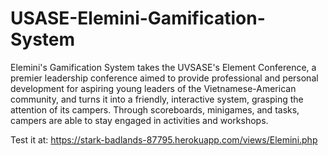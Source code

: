 # USASE-Elemini-Gamification-System

Elemini's Gamification System takes the UVSASE's Element Conference, a premier leadership conference aimed to provide professional and personal development for aspiring young leaders of the Vietnamese-American community, and turns it into a friendly, interactive system, grasping the attention of its campers. Through scoreboards, minigames, and tasks, campers are able to stay engaged in activities and workshops.

Test it at: https://stark-badlands-87795.herokuapp.com/views/Elemini.php
